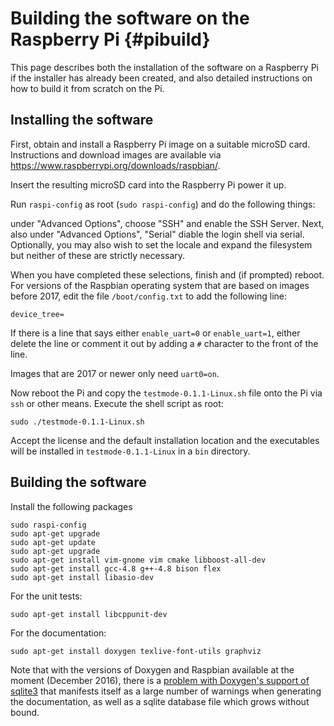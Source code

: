 # Building the software on the Raspberry Pi  {#pibuild}
This page describes both the installation of the software on a Raspberry Pi if the installer has already been created, and also detailed instructions on how to build it from scratch on the Pi.

## Installing the software 

First, obtain and install a Raspberry Pi image on a suitable microSD card.  Instructions and download images are available via <https://www.raspberrypi.org/downloads/raspbian/>.  

Insert the resulting microSD card into the Raspberry Pi power it up.  

Run `raspi-config` as root (`sudo raspi-config`) and do the following things:

under "Advanced Options", choose "SSH" and enable the SSH Server.  Next, also under "Advanced Options", "Serial" diable the login shell via serial.  Optionally, you may also wish to set the locale and expand the filesystem but neither of these are strictly necessary.

When you have completed these selections, finish and (if prompted) reboot.  For versions of the Raspbian operating system that are based on images before 2017, edit the file `/boot/config.txt` to add the following line:

    device_tree=

If there is a line that says either `enable_uart=0` or `enable_uart=1`, either delete the line or comment it out by adding a `#` character to the front of the line.

Images that are 2017 or newer only need `uart0=on`.

Now reboot the Pi and copy the `testmode-0.1.1-Linux.sh` file onto the Pi via `ssh` or other means. Execute the shell script as root:

    sudo ./testmode-0.1.1-Linux.sh

Accept the license and the default installation location and the executables will be installed in `testmode-0.1.1-Linux` in a `bin` directory.

## Building the software 

Install the following packages

    sudo raspi-config
    sudo apt-get upgrade
    sudo apt-get update
    sudo apt-get upgrade
    sudo apt-get install vim-gnome vim cmake libboost-all-dev
    sudo apt-get install gcc-4.8 g++-4.8 bison flex
    sudo apt-get install libasio-dev 
    
For the unit tests:

    sudo apt-get install libcppunit-dev 

For the documentation:

    sudo apt-get install doxygen texlive-font-utils graphviz

Note that with the versions of Doxygen and Raspbian available at the moment (December 2016), there is a [problem with Doxygen's support of sqlite3](https://bugs.debian.org/cgi-bin/bugreport.cgi?bug=758975) that manifests itself as a large number of warnings when generating the documentation, as well as a sqlite database file which grows without bound.
